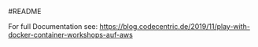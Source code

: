 #README

For full Documentation see: https://blog.codecentric.de/2019/11/play-with-docker-container-workshops-auf-aws
